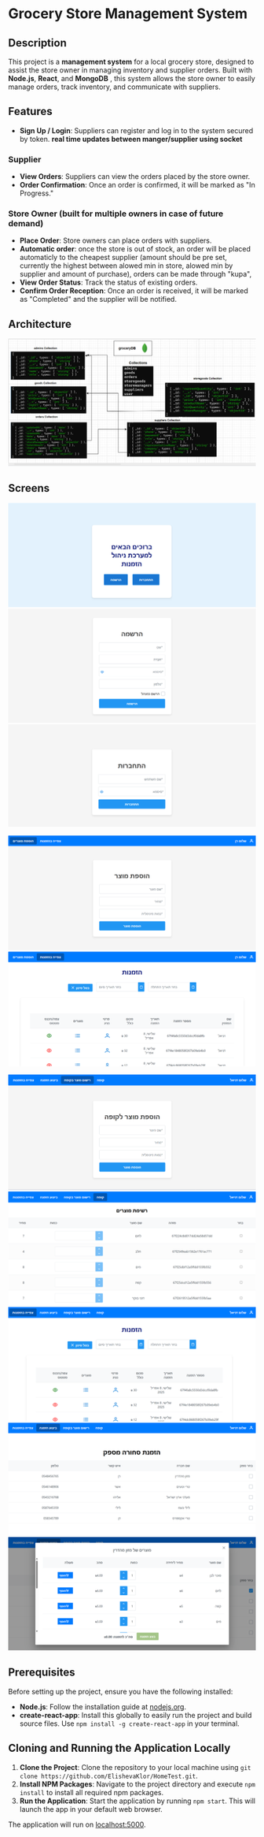 # Grocery Store Management System

## Description

This project is a **management system** for a local grocery store, designed to assist the store owner in managing inventory and supplier orders.
Built with **Node.js**, **React**, and **MongoDB** , this system allows the store owner to easily manage orders, track inventory, and communicate with suppliers.

## Features
- **Sign Up / Login**: Suppliers can register and log in to the system secured by token.
  **real time updates between manger/supplier using socket**
### Supplier
- **View Orders**: Suppliers can view the orders placed by the store owner.
- **Order Confirmation**: Once an order is confirmed, it will be marked as "In Progress."

### Store Owner (built for multiple owners in case of future demand)
- **Place Order**: Store owners can place orders with suppliers.
- **Automatic order**: once the store is out of stock, an order will be placed automaticly to the cheapest supplier (amount should be pre set, currently the highest between alowed min in store, alowed min by supplier and amount of purchase), orders can be made through "kupa", 
- **View Order Status**: Track the status of existing orders.
- **Confirm Order Reception**: Once an order is received, it will be marked as "Completed" and the supplier will be notified.

## Architecture

![ARCHITECTURE!](screens/db.png)

## Screens

![Home Page](screens/homePage.png)
![Sign Up Page](screens/signUp.png)
![Login Page](screens/login.png)

![Add Product Page](screens/SupplierScreens/addProductPage.png)
![My Orders - Supplier](screens/SupplierScreens/myordersPage.png)

![Add Product to Checkout](screens/StoreManagerScreens/addProductToCheckout.png)
![Checkout Screen](screens/StoreManagerScreens/checkoutScreen.png)
![My Orders - Supplier](screens/StoreManagerScreens/myOrders.png)
![New Order - Step 1](screens/StoreManagerScreens/newOrder-1.png)
![New Order - Step 2](screens/StoreManagerScreens/newOrder-2.png)

## Prerequisites

Before setting up the project, ensure you have the following installed:
- **Node.js**: Follow the installation guide at [nodejs.org](https://nodejs.org/en/).
- **create-react-app**: Install this globally to easily run the project and build source files. Use `npm install -g create-react-app` in your terminal.

## Cloning and Running the Application Locally

1. **Clone the Project**: Clone the repository to your local machine using `git clone https://github.com/ElishevaKlor/HomeTest.git`.
2. **Install NPM Packages**: Navigate to the project directory and execute `npm install` to install all required npm packages.
3. **Run the Application**: Start the application by running `npm start`. This will launch the app in your default web browser.

The application will run on [localhost:5000](http://localhost:3000).
